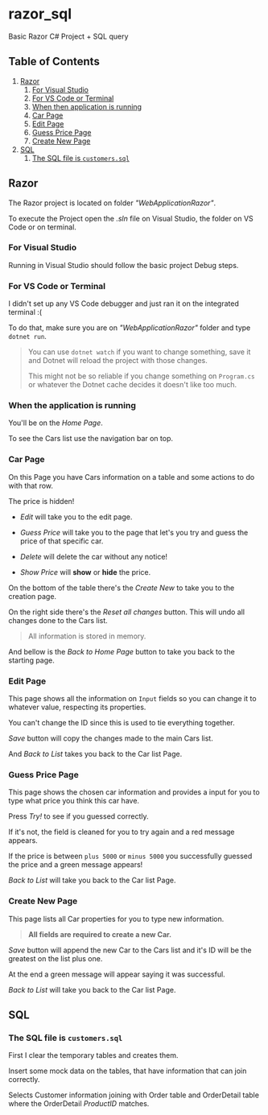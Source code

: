# razor_sql

Basic Razor C# Project + SQL query

## Table of Contents

1. [Razor](#razor)
   1. [For Visual Studio](#for-visual-studio)
   2. [For VS Code or Terminal](#for-vs-code-or-terminal)
   3. [When then application is running](#when-the-application-is-running)
   4. [Car Page](#car-page)
   5. [Edit Page](#edit-page)
   6. [Guess Price Page](#guess-price-page)
   7. [Create New Page](#create-new-page)
2. [SQL](#sql)
   1. [The SQL file is `customers.sql`](#the-sql-file-is-customerssql)

## Razor

The Razor project is located on folder *"WebApplicationRazor"*.

To execute the Project open the *.sln* file on Visual Studio, the folder on VS Code or on terminal.

### For Visual Studio

Running in Visual Studio should follow the basic project Debug steps.

### For VS Code or Terminal

I didn't set up any VS Code debugger and just ran it on the integrated terminal :(

To do that, make sure you are on *"WebApplicationRazor"* folder and type `dotnet run`.

> You can use `dotnet watch` if you want to change something, save it and Dotnet will reload the project with those changes.
>
> This might not be so reliable if you change something on `Program.cs` or whatever the Dotnet cache decides it doesn't like too much.

### When the application is running

You'll be on the *Home Page*.

To see the Cars list use the navigation bar on top.

### Car Page

On this Page you have Cars information on a table and some actions to do with that row.

The price is hidden!

* *Edit* will take you to the edit page.

* *Guess Price* will take you to the page that let's you try and guess the price of that specific car.

* *Delete* will delete the car without any notice!

* *Show Price* will **show** or **hide** the price.

On the bottom of the table there's the *Create New* to take you to the creation page.

On the right side there's the *Reset all changes* button.
This will undo all changes done to the Cars list.

> All information is stored in memory.

And bellow is the *Back to Home Page* button to take you back to the starting page.

### Edit Page

This page shows all the information on `Input` fields so you can change it to whatever value, respecting its properties.

You can't change the ID since this is used to tie everything together.

*Save* button will copy the changes made to the main Cars list.

And *Back to List* takes you back to the Car list Page.

### Guess Price Page

This page shows the chosen car information and provides a input for you to type what price you think this car have.

Press *Try!* to see if you guessed correctly.

If it's not, the field is cleaned for you to try again and a red message appears.

If the price is between `plus 5000` or `minus 5000` you successfully guessed the price and a green message appears!

*Back to List* will take you back to the Car list Page.

### Create New Page

This page lists all Car properties for you to type new information.

> **All fields are required to create a new Car.**

*Save* button will append the new Car to the Cars list and it's ID will be the greatest on the list plus one.

At the end a green message will appear saying it was successful.

*Back to List* will take you back to the Car list Page.

## SQL

### The SQL file is `customers.sql`

First I clear the temporary tables and creates them.

Insert some mock data on the tables, that have information that can join correctly.

Selects Customer information joining with Order table and OrderDetail table where the OrderDetail *ProductID* matches.
